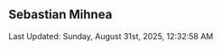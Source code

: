 <h2>Sebastian Mihnea</h2>

<!--RECENT_ACTIVITY:start-->
<!--RECENT_ACTIVITY:end-->
<!--RECENT_ACTIVITY:last_update-->
Last Updated: Sunday, August 31st, 2025, 12:32:58 AM
<!--RECENT_ACTIVITY:last_update_end-->

<!---LOL-STATS-START-HERE--->
<!---LOL-STATS-END-HERE--->
